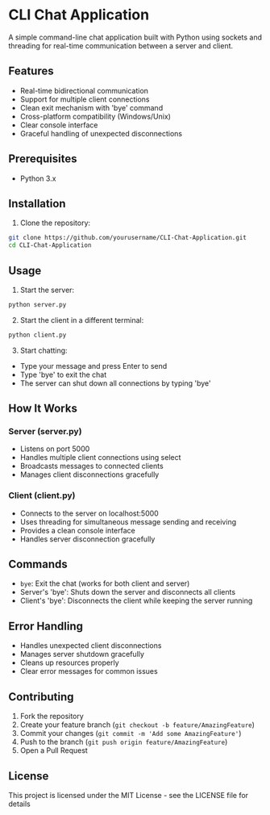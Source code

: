 # CLI Chat Application

A simple command-line chat application built with Python using sockets and threading for real-time communication between a server and client.

## Features

- Real-time bidirectional communication
- Support for multiple client connections
- Clean exit mechanism with 'bye' command
- Cross-platform compatibility (Windows/Unix)
- Clear console interface
- Graceful handling of unexpected disconnections

## Prerequisites

- Python 3.x

## Installation

1. Clone the repository:
```bash
git clone https://github.com/yourusername/CLI-Chat-Application.git
cd CLI-Chat-Application
```

## Usage

1. Start the server:
```bash
python server.py
```

2. Start the client in a different terminal:
```bash
python client.py
```

3. Start chatting:
- Type your message and press Enter to send
- Type 'bye' to exit the chat
- The server can shut down all connections by typing 'bye'

## How It Works

### Server (server.py)
- Listens on port 5000
- Handles multiple client connections using select
- Broadcasts messages to connected clients
- Manages client disconnections gracefully

### Client (client.py)
- Connects to the server on localhost:5000
- Uses threading for simultaneous message sending and receiving
- Provides a clean console interface
- Handles server disconnection gracefully

## Commands

- `bye`: Exit the chat (works for both client and server)
- Server's 'bye': Shuts down the server and disconnects all clients
- Client's 'bye': Disconnects the client while keeping the server running

## Error Handling

- Handles unexpected client disconnections
- Manages server shutdown gracefully
- Cleans up resources properly
- Clear error messages for common issues

## Contributing

1. Fork the repository
2. Create your feature branch (`git checkout -b feature/AmazingFeature`)
3. Commit your changes (`git commit -m 'Add some AmazingFeature'`)
4. Push to the branch (`git push origin feature/AmazingFeature`)
5. Open a Pull Request

## License

This project is licensed under the MIT License - see the LICENSE file for details